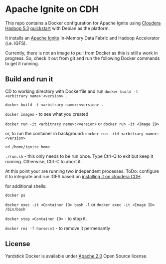 # Apache Ignite on CDH
This repo contains a Docker configuration for Apache Ignite using [Cloudera Hadoop 5.3](http://www.cloudera.com/content/www/en-us/documentation/enterprise/5-3-x/topics/introduction.html) [quickstart](https://github.com/caioquirino/docker-cloudera-quickstart) with Debian as the platform. 

It installs an [Apache Ignite](https://ignite.apache.org/) In-Memory Data Fabric and Hadoop Accelerator (i.e. IGFS). 

Currently, there is not an image to pull from Docker as this is still a work in progress. So, check it out from git and run the following Docker commands to get it running. 


## Build and run it 
CD to working directory with Dockerfile and run `docker build -t <arbitrary name>:<version> .` 

`docker build -t <arbitrary name>:<version> .`

`docker images` - to see what you created

`docker run -it <arbitrary name>:<version>` or `docker run -it <Image ID>` 

or, to run the container in background: `docker run -itd <arbitrary name>:<version>` 


`cd /home/ignite_home`

`./run.sh` - this only needs to be run once. Type Ctrl-Q to exit but keep it running. Otherwise, Ctrl-C to abort it. 

At this point your are running two independent processes.
ToDo: configure it to integrate and run IGFS based on [installing it on cloudera CDH](https://apacheignite.readme.io/docs/installing-on-cloudera-cdh).

for additional shells:

`docker ps` 

`docker exec -it <Container ID> bash -l` or `docker exec -it <Image ID> /bin/bash`

`docker stop <Container ID>` - to stop it.

`docker rmi -f horse:v1` - to remove it permenantly


## License
Yardstick Docker is available under [Apache 2.0](http://www.apache.org/licenses/LICENSE-2.0.html) Open Source license.
